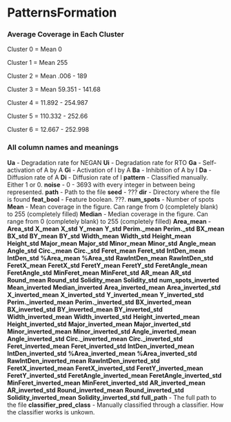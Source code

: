 # PatternsFormation

### Average Coverage in Each Cluster 
Cluster 0 = Mean 0

Cluster 1 = Mean 255

Cluster 2 = Mean .006 - 189

Cluster 3 = Mean 59.351 - 141.68

Cluster 4 = 11.892 - 254.987

Cluster 5 = 110.332 - 252.66

Cluster 6 = 12.667 - 252.998

### All column names and meanings
**Ua** - Degradation rate for NEGAN
**Ui** - Degradation rate for RTO
**Ga** - Self-activation of A by A
**Gi** - Activation of I by A
**Ba** - Inhibition of A by I
**Da** - Diffusion rate of A
**Di** - Diffusion rate of I
**pattern** - Classified manually. Either 1 or 0.
**noise** - 0 - 3693 with every integer in between being represented. 
**path** - Path to the file
**seed** - ???
**dir** - Directory where the file is found
**feat_bool** - Feature boolean. ???. 
**num_spots** - Number of spots
**Mean** - Mean coverage in the figure. Can range from 0 (completely blank) to 255 (completely filled)
**Median** - Median coverage in the figure. Can range from 0 (completely blank) to 255 (completely filled)
**Area_mean** - 
**Area_std**
**X_mean**
**X_std**
**Y_mean**
**Y_std**
**Perim._mean**
**Perim._std**
**BX_mean**
**BX_std**
**BY_mean**
**BY_std**
**Width_mean**
**Width_std**
**Height_mean**
**Height_std**
**Major_mean**
**Major_std**
**Minor_mean**
**Minor_std**
**Angle_mean**
**Angle_std**
**Circ._mean**
**Circ._std**
**Feret_mean**
**Feret_std**
**IntDen_mean**
**IntDen_std**
**%Area_mean**
**%Area_std**
**RawIntDen_mean**
**RawIntDen_std**
**FeretX_mean**
**FeretX_std**
**FeretY_mean**
**FeretY_std**
**FeretAngle_mean**
**FeretAngle_std**
**MinFeret_mean**
**MinFeret_std**
**AR_mean**
**AR_std**
**Round_mean**
**Round_std**
**Solidity_mean**
**Solidity_std**
**num_spots_inverted**
**Mean_inverted**
**Median_inverted**
**Area_inverted_mean**
**Area_inverted_std**
**X_inverted_mean**
**X_inverted_std**
**Y_inverted_mean**
**Y_inverted_std**
**Perim._inverted_mean**
**Perim._inverted_std**
**BX_inverted_mean**
**BX_inverted_std**
**BY_inverted_mean**
**BY_inverted_std**
**Width_inverted_mean**
**Width_inverted_std**
**Height_inverted_mean**
**Height_inverted_std**
**Major_inverted_mean**
**Major_inverted_std**
**Minor_inverted_mean**
**Minor_inverted_std**
**Angle_inverted_mean**
**Angle_inverted_std**
**Circ._inverted_mean**
**Circ._inverted_std**
**Feret_inverted_mean**
**Feret_inverted_std**
**IntDen_inverted_mean**
**IntDen_inverted_std**
**%Area_inverted_mean**
**%Area_inverted_std**
**RawIntDen_inverted_mean**
**RawIntDen_inverted_std**
**FeretX_inverted_mean**
**FeretX_inverted_std**
**FeretY_inverted_mean**
**FeretY_inverted_std**
**FeretAngle_inverted_mean**
**FeretAngle_inverted_std**
**MinFeret_inverted_mean**
**MinFeret_inverted_std**
**AR_inverted_mean**
**AR_inverted_std**
**Round_inverted_mean**
**Round_inverted_std**
**Solidity_inverted_mean**
**Solidity_inverted_std**
**full_path** - The full path to the file
**classifier_pred_class** - Manually classified through a classifier. How the classifier works is unkown. 
